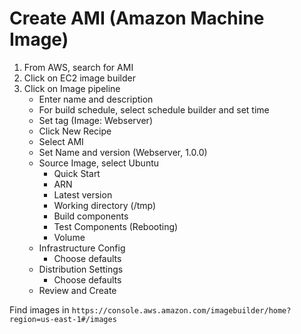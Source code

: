# Create AMI (Amazon Machine Image)

1. From AWS, search for AMI
2. Click on EC2 image builder
3. Click on Image pipeline
    - Enter name and description
    - For build schedule, select schedule builder and set time
    - Set tag (Image: Webserver)
    - Click New Recipe
    - Select AMI
    - Set Name and version (Webserver, 1.0.0)
    - Source Image, select Ubuntu
        - Quick Start
        - ARN 
        - Latest version
        - Working directory (/tmp)
        - Build components
        - Test Components (Rebooting)
        - Volume
    - Infrastructure Config
        - Choose defaults
    - Distribution Settings
        - Choose defaults
    - Review and Create

Find images in `https://console.aws.amazon.com/imagebuilder/home?region=us-east-1#/images`